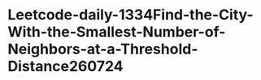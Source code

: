 # Leetcode-daily-1334Find-the-City-With-the-Smallest-Number-of-Neighbors-at-a-Threshold-Distance260724